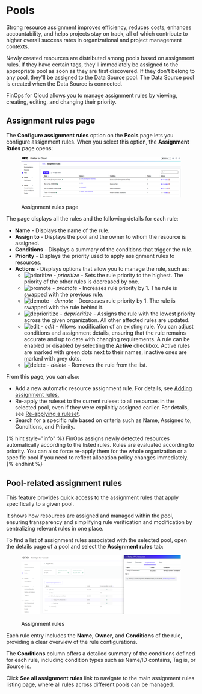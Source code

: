 # Pools

Strong resource assignment improves efficiency, reduces costs, enhances accountability, and helps projects stay on track, all of which contribute to higher overall success rates in organizational and project management contexts.

Newly created resources are distributed among pools based on assignment rules. If they have certain tags, they'll immediately be assigned to the appropriate pool as soon as they are first discovered. If they don't belong to any pool, they'll be assigned to the Data Source pool. The Data Source pool is created when the Data Source is connected.

FinOps for Cloud allows you to manage assignment rules by viewing, creating, editing, and changing their priority.

## Assignment rules page

The **Configure assignment rules** option on the **Pools** page lets you configure assignment rules. When you select this option, the **Assignment Rules** page opens:&#x20;

<figure><img src="../../../.gitbook/assets/Assignment_rules.png" alt=""><figcaption><p>Assignment rules page</p></figcaption></figure>

The page displays all the rules and the following details for each rule:&#x20;

* **Name** - Displays the name of the rule.
* **Assign to** - Displays the pool and the owner to whom the resource is assigned.
* **Conditions** - Displays a summary of the conditions that trigger the rule.
* **Priority** - Displays the priority used to apply assignment rules to resources.
* **Actions** - Displays options that allow you to manage the rule, such as:
  * ![prioritize](https://hystax.com/documentation/optscale/_static/screens/assign_resources/prioritize.png) - _prioritize_ - Sets the rule priority to the highest. The priority of the other rules is decreased by one.
  * ![promote](https://hystax.com/documentation/optscale/_static/screens/assign_resources/promote.png) - _promote_ - Increases rule priority by 1. The rule is swapped with the previous rule.
  * ![demote](https://hystax.com/documentation/optscale/_static/screens/assign_resources/demote.png) - _demote_ - Decreases rule priority by 1. The rule is swapped with the rule behind it.
  * ![deprioritize](https://hystax.com/documentation/optscale/_static/screens/assign_resources/deprioritize.png) - _deprioritize_ - Assigns the rule with the lowest priority across the given organization. All other affected rules are updated.
  * ![edit](https://hystax.com/documentation/optscale/_static/screens/assign_resources/edit.png) - _edit_ - Allows modification of an existing rule. You can adjust conditions and assignment details, ensuring that the rule remains accurate and up to date with changing requirements. A rule can be enabled or disabled by selecting the **Active** checkbox. Active rules are marked with green dots next to their names, inactive ones are marked with grey dots.
  * ![delete](https://hystax.com/documentation/optscale/_static/screens/assign_resources/delete.png) - _delete_ - Removes the rule from the list.

From this page, you can also:&#x20;

* Add a new automatic resource assignment rule. For details, see [Adding assignment rules.](./#add-assignment-rule)
* Re-apply the ruleset to the current ruleset to all resources in the selected pool, even if they were explicitly assigned earlier. For details, see [Re-applying a ruleset](./#re-apply-ruleset).
* Search for a specific rule based on criteria such as Name, Assigned to, Conditions, and Priority.

{% hint style="info" %}
FinOps assigns newly detected resources automatically according to the listed rules. Rules are evaluated according to priority. You can also force re-apply them for the whole organization or a specific pool if you need to reflect allocation policy changes immediately.
{% endhint %}

## Pool-related assignment rules <a href="#pool-related-assignment-rules" id="pool-related-assignment-rules"></a>

This feature provides quick access to the assignment rules that apply specifically to a given pool.&#x20;

It shows how resources are assigned and managed within the pool, ensuring transparency and simplifying rule verification and modification by centralizing relevant rules in one place.&#x20;

To find a list of assignment rules associated with the selected pool, open the details page of a pool and select the **Assignment rules** tab:

<figure><img src="../../../.gitbook/assets/Pool-related assignment rules.png" alt=""><figcaption><p>Assignment rules</p></figcaption></figure>

Each rule entry includes the **Name**, **Owner**, and **Conditions** of the rule, providing a clear overview of the rule configurations.

The **Conditions** column offers a detailed summary of the conditions defined for each rule, including condition types such as Name/ID contains, Tag is, or Source is.

Click **See all assignment rules** link to navigate to the main assignment rules listing page, where all rules across different pools can be managed.
